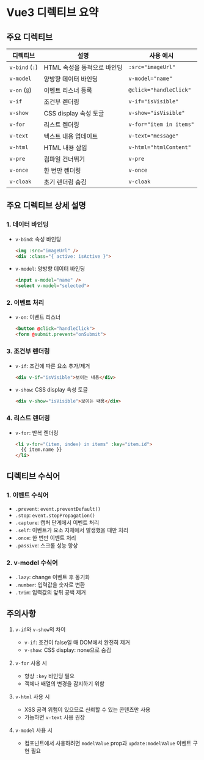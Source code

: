 # Vue3 디렉티브 요약

## 주요 디렉티브

| 디렉티브 | 설명 | 사용 예시 |
|----------|------|-----------|
| `v-bind` (`:`) | HTML 속성을 동적으로 바인딩 | `:src="imageUrl"` |
| `v-model` | 양방향 데이터 바인딩 | `v-model="name"` |
| `v-on` (`@`) | 이벤트 리스너 등록 | `@click="handleClick"` |
| `v-if` | 조건부 렌더링 | `v-if="isVisible"` |
| `v-show` | CSS display 속성 토글 | `v-show="isVisible"` |
| `v-for` | 리스트 렌더링 | `v-for="item in items"` |
| `v-text` | 텍스트 내용 업데이트 | `v-text="message"` |
| `v-html` | HTML 내용 삽입 | `v-html="htmlContent"` |
| `v-pre` | 컴파일 건너뛰기 | `v-pre` |
| `v-once` | 한 번만 렌더링 | `v-once` |
| `v-cloak` | 초기 렌더링 숨김 | `v-cloak` |

## 주요 디렉티브 상세 설명

### 1. 데이터 바인딩
- `v-bind`: 속성 바인딩
  ```html
  <img :src="imageUrl" />
  <div :class="{ active: isActive }">
  ```

- `v-model`: 양방향 데이터 바인딩
  ```html
  <input v-model="name" />
  <select v-model="selected">
  ```

### 2. 이벤트 처리
- `v-on`: 이벤트 리스너
  ```html
  <button @click="handleClick">
  <form @submit.prevent="onSubmit">
  ```

### 3. 조건부 렌더링
- `v-if`: 조건에 따른 요소 추가/제거
  ```html
  <div v-if="isVisible">보이는 내용</div>
  ```

- `v-show`: CSS display 속성 토글
  ```html
  <div v-show="isVisible">보이는 내용</div>
  ```

### 4. 리스트 렌더링
- `v-for`: 반복 렌더링
  ```html
  <li v-for="(item, index) in items" :key="item.id">
    {{ item.name }}
  </li>
  ```

## 디렉티브 수식어

### 1. 이벤트 수식어
- `.prevent`: `event.preventDefault()`
- `.stop`: `event.stopPropagation()`
- `.capture`: 캡처 단계에서 이벤트 처리
- `.self`: 이벤트가 요소 자체에서 발생했을 때만 처리
- `.once`: 한 번만 이벤트 처리
- `.passive`: 스크롤 성능 향상

### 2. v-model 수식어
- `.lazy`: change 이벤트 후 동기화
- `.number`: 입력값을 숫자로 변환
- `.trim`: 입력값의 앞뒤 공백 제거

## 주의사항

1. `v-if`와 `v-show`의 차이
   - `v-if`: 조건이 false일 때 DOM에서 완전히 제거
   - `v-show`: CSS display: none으로 숨김

2. `v-for` 사용 시
   - 항상 `:key` 바인딩 필요
   - 객체나 배열의 변경을 감지하기 위함

3. `v-html` 사용 시
   - XSS 공격 위험이 있으므로 신뢰할 수 있는 콘텐츠만 사용
   - 가능하면 `v-text` 사용 권장

4. `v-model` 사용 시
   - 컴포넌트에서 사용하려면 `modelValue` prop과 `update:modelValue` 이벤트 구현 필요 